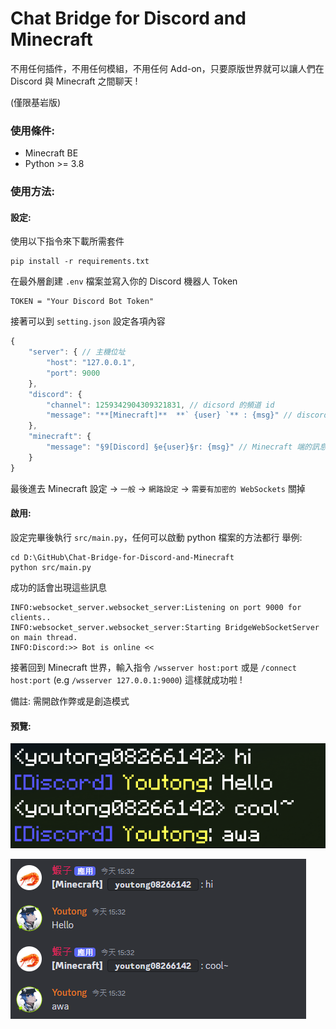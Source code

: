 # Chat Bridge for Discord and Minecraft
不用任何插件，不用任何模組，不用任何 Add-on，只要原版世界就可以讓人們在 Discord 與 Minecraft 之間聊天 ! 

(僅限基岩版)

### 使用條件:
* Minecraft BE
* Python >= 3.8

### 使用方法:

#### 設定:

使用以下指令來下載所需套件
``` 
pip install -r requirements.txt 
```

在最外層創建 `.env` 檔案並寫入你的 Discord 機器人 Token
```
TOKEN = "Your Discord Bot Token"
```

接著可以到 `setting.json` 設定各項內容
```js
{
    "server": { // 主機位址
        "host": "127.0.0.1",
        "port": 9000
    },
    "discord": {
        "channel": 1259342904309321831, // dicsord 的頻道 id
        "message": "**[Minecraft]**  **` {user} `** : {msg}" // discord 端的訊息的樣板 {user} 是名字 {msg} 則是訊息
    },
    "minecraft": {
        "message": "§9[Discord] §e{user}§r: {msg}" // Minecraft 端的訊息樣板，同上
    }
}
```

最後進去 Minecraft 設定 -> `一般` -> `網路設定` -> `需要有加密的 WebSockets` 關掉 

#### 啟用:
設定完畢後執行 `src/main.py`，任何可以啟動 python 檔案的方法都行 
舉例:
```shell
cd D:\GitHub\Chat-Bridge-for-Discord-and-Minecraft
python src/main.py
```
成功的話會出現這些訊息
```shell
INFO:websocket_server.websocket_server:Listening on port 9000 for clients..
INFO:websocket_server.websocket_server:Starting BridgeWebSocketServer on main thread.
INFO:Discord:>> Bot is online <<
```

接著回到 Minecraft 世界，輸入指令 `/wsserver host:port` 或是 `/connect host:port` (e.g `/wsserver 127.0.0.1:9000`) 這樣就成功啦 !

備註: 需開啟作弊或是創造模式

#### 預覽:
![alt text](assets/chat1.png)

![alt text](assets/chat2.png)
